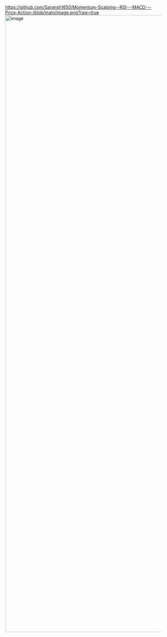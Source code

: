 https://github.com/Saransh1650/Momentum-Scalping--RSI---MACD---Price-Action-/blob/main/image.png?raw=true<img width="2379" height="1979" alt="image" src="https://github.com/user-attachments/assets/343499f7-ba99-4eef-9738-71b06dec16cb" />

